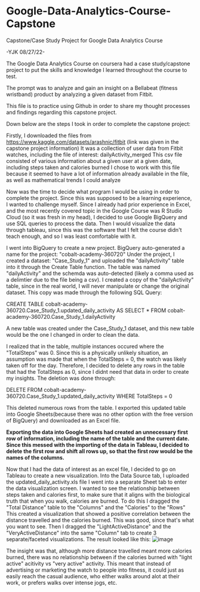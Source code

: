# Google-Data-Analytics-Course-Capstone
Capstone/Case Study Project for Google Data Analytics Course 

-YJK 08/27/22-

The Google Data Analytics Course on coursera had a case study/capstone project to put the skills and knowledge I learned throughout the course to test.

The prompt was to analyze and gain an insight on a Bellabeat (fitness wristband) product by analyzing a given dataset from Fitbit.

This file is to practice using Github in order to share my thought processes and findings regarding this capstone project.



Down below are the steps I took in order to complete the capstone project:

Firstly, I downloaded the files from https://www.kaggle.com/datasets/arashnic/fitbit (link was given in the capstone project information)
  It was a collection of user data from Fitbit watches, including the file of interest: dailyActivity_merged
  This csv file consisted of various information about a given user at a given date, including steps taken and calories burned
  I chose to work with this file because it seemed to have a lot of information already available in the file, as well as mathematical trends I could analyze
  
Now was the time to decide what program I would be using in order to complete the project. Since this was supposed to be a learning experience, I wanted to challenge
  myself. Since I already had prior experience in Excel, and the most recently covered topic in the Google Course was R Studio Cloud (so it was fresh in my head), I 
  decided to use Google BigQuery and use SQL queries to process the data. Then I would visualize the data through tableau, since this was the software that I felt the
  course didn't teach enough, and so I was least comfortable with it.
  
I went into BigQuery to create a new project. BigQuery auto-generated a name for the project: "cobalt-academy-360720"
  Under the project, I created a dataset: "Case_Study_1" and uploaded the "dailyActivity" table into it through the Create Table function. 
  The table was named "dailyActivity" and the schemda was auto-detected (likely a comma used as a delimtier due to the file being a csv).
  I created a copy of the "dailyActivity" table, since in the real world, I will never manipulate or change the original dataset. This copy was made through the following
  SQL Query:
  
  
  CREATE TABLE cobalt-academy-360720.Case_Study_1.updated_daily_activity AS 
  SELECT 
  *
  FROM 
  cobalt-academy-360720.Case_Study_1.dailyActivity
  
  
  A new table was created under the Case_Study_1 dataset, and this new table would be the one I changed in order to clean the data.
  
  I realized that in the table, multiple instances occured where the "TotalSteps" was 0. Since this is a physically unlikely situation, an assumption was made
  that when the TotalSteps = 0, the watch was likely taken off for the day. Therefore, I decided to delete any rows in the table that had the TotalSteps as 0, since
  I didnt need that data in order to create my insights. The deletion was done through:
  
  
  DELETE FROM 
  cobalt-academy-360720.Case_Study_1.updated_daily_activity
  WHERE
  TotalSteps = 0
  
  
  This deleted numerous rows from the table. I exported this updated table into Google Sheets(because there was no other option with the free version of
  BigQuery) and downloaded as an Excel file.
 
 
**Exporting the data into Google Sheets had created an unnecessary first row of information, including the name of the table and the current date. Since this messed
  with the importing of the data in Tableau, I decided to delete the first row and shift all rows up, so that the first row would be the names of the columns.**
  
  
Now that I had the data of interest as an excel file, I decided to go on Tableau to create a new visualization. 
  Into the Data Source tab, I uploaded the updated_daily_activity.xls file
  I went into a separate Sheet tab to enter the data visualization screen.
  I wanted to see the relationship between steps taken and calories first, to make sure that it aligns with the biological truth that when you walk, calories
  are burned. To do this I dragged the "Total Distance" table to the "Columns" and the "Calories" to the "Rows"
  This created a visualization that showed a positive correlation between the distance travelled and the calories burned. This was good, since that's what you
  want to see.
  Then I dragged the "LightActiveDistance" and the "VeryActiveDistance" into the same "Column" tab to create 3 separate/faceted visualizations. The result
  looked like this:
  ![image](https://user-images.githubusercontent.com/69092102/187102171-c9f3bf7d-53f0-40c6-b094-0450dce51cc3.png)
  
  The insight was that, although more distance travelled meant more calories burned, there was no relationship between if the calories burned with "light active"
  acitivity vs "very active" activity. This meant that instead of advertising or marketing the watch to people into fitness, it could just as easily reach the
  casual audience, who either walks around alot at their work, or prefers walks over intense jogs, etc.

  
  
  

                                                                      
                                                                      
  
  
  
